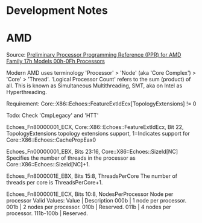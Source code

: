 # Development Notes

# AMD

Source: [Preliminary Processor Programming Reference (PPR) for AMD Family 17h Models 00h-0Fh Processors](https://support.amd.com/TechDocs/54945_PPR_Family_17h_Models_00h-0Fh.pdf)

Modern AMD uses terminology 'Processor' > 'Node' (aka 'Core Complex') > 'Core' > 'Thread'.
'Logical Processor Count' refers to the sum (product) of all.
This is known as Simultaneous Multithreading, SMT, aka on Intel as Hyperthreading.

Requirement:
Core::X86::Echoes::FeatureExtIdEcx[TopologyExtensions] != 0

Todo: Check 'CmpLegacy' and 'HTT'

Echoes_Fn80000001_ECX, Core::X86::Echoes::FeatureExtIdEcx, Bit 22, TopologyExtensions
topology extensions support, 1=Indicates support for Core::X86::Echoes::CachePropEax0

Echoes_Fn00000001_EBX, Bits 23:16, Core::X86::Echoes::SizeId[NC]
Specifies the number of threads in the processor as 
Core::X86::Echoes::SizeId[NC]+1.

Echoes_Fn8000001E_EBX, Bits 15:8, ThreadsPerCore
The number of threads per core is ThreadsPerCore+1.

Echoes_Fn8000001E_ECX, Bits 10:8, NodesPerProcessor
Node per processor
Valid Values:
Value     | Description
000b      | 1 node per processor.
001b      | 2 nodes per processor.
010b      | Reserved.
011b      | 4 nodes per processor.
111b-100b | Reserved.

